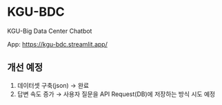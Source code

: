 # KGU-BDC
KGU-Big Data Center Chatbot <br/>

App: https://kgu-bdc.streamlit.app/

## 개선 예정
1. 데이터셋 구축(json) → 완료
2. 답변 속도 증가 → 사용자 질문을 API Request(DB)에 저장하는 방식 시도 예정
